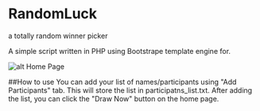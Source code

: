 # RandomLuck
a totally random winner picker

A simple script written in PHP using Bootstrape template engine for.

![alt Home Page](https://raw.github.com/asntech/RandomLuck/img/home.png)

##How to use
You can add your list of names/participants using "Add Participants" tab. This will store the list in participatns_list.txt.
After adding the list, you can click the "Draw Now" button on the home page.


